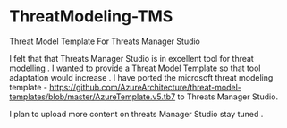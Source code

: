 # ThreatModeling-TMS
Threat Model Template For Threats Manager Studio 

I felt that that Threats Manager Studio is in excellent tool for threat modelling .  I wanted to provide a Threat Model Template so that tool adaptation would increase . I have ported the microsoft threat modeling template - https://github.com/AzureArchitecture/threat-model-templates/blob/master/AzureTemplate.v5.tb7  to Threats Manager Studio.

I plan to upload more content on threats Manager Studio stay tuned .


